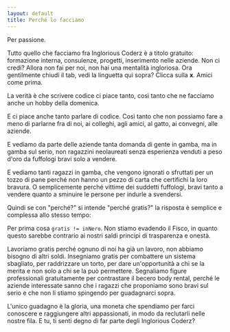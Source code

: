 ```yaml
---
layout: default
title: Perché lo facciamo
---
```

Per passione.

Tutto quello che facciamo fra Inglorious Coderz è a titolo gratuito: formazione interna, consulenze, progetti, inserimento nelle aziende. Non ci credi? Allora non fai per noi, non hai una mentalità ingloriosa. Ora gentilmente chiudi il tab, vedi la linguetta qui sopra? Clicca sulla **x**. Amici come prima.

La verità è che scrivere codice ci piace tanto, così tanto che ne facciamo anche un hobby della domenica.

E ci piace anche tanto parlare di codice. Così tanto che non possiamo fare a meno di parlarne fra di noi, ai colleghi, agli amici, al gatto, ai convegni, alle aziende.

E vediamo da parte delle aziende tanta domanda di gente in gamba, ma in gamba sul serio, non ragazzini neolaureati senza esperienza venduti a peso d'oro da fuffologi bravi solo a vendere.

E vediamo tanti ragazzi in gamba, che vengono ignorati o sfruttati per un tozzo di pane perché non hanno un pezzo di carta che certifichi la loro bravura. O semplicemente perché vittime dei suddetti fuffologi, bravi tanto a vendere quanto a sminuire le persone per indurle a svendersi.

Quindi se con "perché?" si intende "perché gratis?" la risposta è semplice e complessa allo stesso tempo:

Per prima cosa `gratis != inNero`. Non stiamo evadendo il Fisco, in quanto questo sarebbe contrario ai nostri saldi principi di trasparenza e onestà.

Lavoriamo gratis perché ognuno di noi ha già un lavoro, non abbiamo bisogno di altri soldi. Insegniamo gratis per combattere un sistema sbagliato, per raddrizzare un torto, per dare un'opportunità a chi se la merita e non solo a chi se la può permettere. Segnaliamo figure professionali gratuitamente per contrastare il becero body rental, perché le aziende interessate sanno che i ragazzi che proponiamo sono bravi sul serio e che non li stiamo spingendo per guadagnarci sopra.

L'unico guadagno è la gloria, una moneta che spendiamo per farci conoscere e raggiungere altri appassionati, in modo da reclutarli nelle nostre fila. E tu, ti senti degno di far parte degli Inglorious Coderz?

